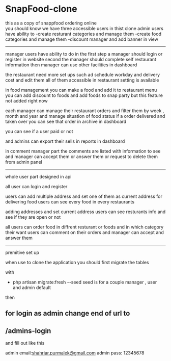 # SnapFood-clone
this as  a copy of  snappfood ordering  online  
you should  know we  have  three  accessible users  in thist clone
admin users have  ability to
-create resturant categories and  manage  them
-create food categories and manage them
-discount manager
and  add banner  in view


-------------------------------------------------------------------------------------------
manager  users  have ability to do
 in the  first  step a manager should  login or  register  in website
 second  the manager should  complete self  restaurant information
 then manager  can use other  facilities in dashboard
 
 the  restaurant  need more  set ups such ad  schedule  workday and  delivery cost
 and edit them all of  them accessible in restaurant  setting  is available
 
 in food management you can make  a  food  and  add it  to restaurant  menu you can add discount to foods
 and  add foods  to snap party but  this  feature  not added right now
 
 
 each manager  can manage their restaurant  orders  and  filter  them  by week , month  and  year and  manage  situation of food status if  a  order  delivered and  taken over  you can see  that  order  in archive in dashboard
 
 you can see if a user paid or  not 
 
 
 and  admins  can  export  their sells in reports  in dashboard
 
 in comment manager part  the  comments  are listed  with information  to see and  manager  can accept them or  answer them or request to delete them from admin panel
 
 -------------------------------------------------------------------------------------------
 whole  user part  designed  in api
 
 all user can login and register
 
 users  can add multiple address and  set  one  of  them as  current address for delivering  food
  users  can see  every food  in every restaurants 
 
 
 adding addresses and  set  current address
 users  can see resturants  info and  see  if  they are  open or  not
 
 all users  can order  food  in diffrent  resturant  or  foods 
 and  in which category their  want 
 users  can comment  on their  orders  and  manager  can accept  and  answer them
 
 
 -----------------------------------------------------------------------------------------------
 premitive  set up
 
 
 when use  to clone  the  application
 you should first migrate the  tables
 
 with
 - php artisan migrate:fresh --seed
seed  is  for  a  couple  manager  , user and admin default

then

for login as  admin
change  end of  url to
---------------------------
/admins-login
---------------------------
and fill out  like  this

admin email:shahriar.purmalek@gmail.com
admin pass: 12345678






